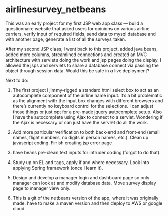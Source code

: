 # airlinesurvey_netbeans

This was an early project for my first JSP web app class — build a questionnaire website that asked users for opinions on various airline carriers, verify input of required fields, send data to mysql database and with another page, generate a list of all the surveys taken. 

After my second JSP class, I went back to this project, added java beans, added more columns, streamlined connections and created an MVC architecture with servlets doing the work and jsp pages doing the display. I allowed the jsps and servlets to share a database connect via passing the object through session data. Would this be safe in a live deployment?

Next to do:

1. The first project I jimmy-rigged a standard html select box to act as an autocomplete component of the airline name input. It’s a bit problematic as the alignment with the input box changes with different browsers and there’s currently no keyboard control for the selections. I can adjust those things or just opt for a pre-made jquery autocomplete setup. Also I have the autocomplete using Ajax to connect to a servlet. Wondering if the Ajax is necessary or can just have the servlet do all the work. 

2. Add more particular verification to both back-end and front-end (email names, flight numbers, no digits in person names, etc.). Clean up javascript coding. Finish creating jsp error page.

3. have beans pre-clean text inputs for intruder coding (forgot to do that). 

3. Study up on EL and tags, apply if and where necessary. Look into applying Spring framework (once I learn it). 

4. Design and develop a manager login and dashboard page so only manager can look at and modify database data. Move survey display page to manager view only.

5. This is a git of the netbeans version of the app, where it was originally made. have to make a maven version and then deploy to AWS or google cloud.

